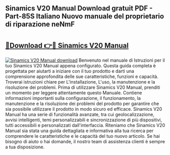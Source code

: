 ## Sinamics V20 Manual Download gratuit PDF - Part-85S Italiano Nuovo manuale del proprietario di riparazione neNmF

# <h2><a href="http://dfa7t0u.blite.top/?on=Sinamics+V20+Manual">🔗Download 👉🔴 Sinamics V20 Manual</a></h2>

[![Sinamics V20 Manual download](https://i.imgur.com/lujVjoI.png)](http://dfa7t0u.blite.top/?on=Sinamics+V20+Manual)
Benvenuto nel manuale di Istruzioni per il tuo Sinamics V20 Manual appena configurato. Questa guida completa è progettata per aiutarti a iniziare con il tuo prodotto e darti una comprensione approfondita delle sue caratteristiche, funzioni e capacità. Troverai istruzioni chiare per L'installazione, L'uso, la manutenzione e la risoluzione dei problemi. Prima di utilizzare Sinamics V20 Manual, prenditi un momento per leggere attentamente questo Manuale. Contiene informazioni importanti sulla configurazione, il funzionamento, la manutenzione e la risoluzione dei problemi del prodotto per garantire che sia possibile utilizzare il prodotto in modo sicuro ed efficace. Sinamics V20 Manual ha una serie di funzionalità avanzate, tra cui geolocalizzazione, avvisi intelligenti, temi personalizzabili e sincronizzazione di più dispositivi, tutti accessibili e personalizzati dall'interfaccia. Riteniamo che Sinamics V20 Manual sia stata una guida dettagliata e informativa alla tua ricerca per comprendere le caratteristiche e le capacità del tuo nuovo articolo. Se hai bisogno di aiuto o hai domande, il nostro team di assistenza clienti è sempre a tua disposizione.
